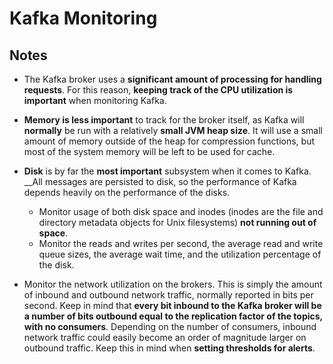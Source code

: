 # Kafka Monitoring

## Notes

- The Kafka broker uses a __significant amount of processing for handling requests__. For this reason, __keeping track of the CPU utilization is important__ when monitoring Kafka.

- __Memory is less important__ to track for the broker itself, as Kafka will __normally__ be run with a relatively __small JVM heap size__. It will use a small amount of memory outside of the heap for compression functions, but most of the system memory will be left to be used for cache.

- __Disk__ is by far the __most important__ subsystem when it comes to Kafka. __All messages are persisted to disk, so the performance of Kafka depends heavily on the performance of the disks.
    - Monitor usage of both disk space and inodes (inodes are the file and directory metadata objects for Unix filesystems) __not running out of space__. 
    - Monitor the reads and writes per second, the average read and write queue sizes, the average wait time, and the utilization percentage of the disk.

- Monitor the network utilization on the brokers. This is simply the amount of inbound and outbound network traffic, normally reported in bits per second. Keep in mind that __every bit inbound to the Kafka broker will be a number of bits outbound equal to the replication factor of the topics, with no consumers__. Depending on the number of consumers, inbound network traffic could easily become an order of magnitude larger on outbound traffic. Keep this in mind when __setting thresholds for alerts__.
